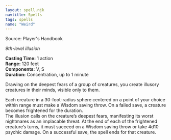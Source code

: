 ```yaml
---
layout: spell.njk
navtitle: Spells
tags: spells
name: "Weird"
---
```

  
Source: Player's Handbook

_9th-level illusion_

**Casting Time:** 1 action  
**Range:** 120 feet  
**Components:** V, S  
**Duration:** Concentration, up to 1 minute

Drawing on the deepest fears of a group of creatures, you create illusory creatures in their minds, visible only to them.

Each creature in a 30-foot-radius sphere centered on a point of your choice within range must make a Wisdom saving throw. On a failed save, a creature becomes frightened for the duration.  
The illusion calls on the creature’s deepest fears, manifesting its worst nightmares as an implacable threat. At the end of each of the frightened creature’s turns, it must succeed on a Wisdom saving throw or take 4d10 psychic damage. On a successful save, the spell ends for that creature.